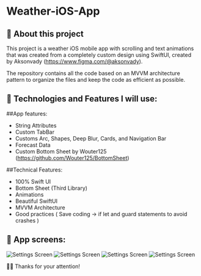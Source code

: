 # Weather-iOS-App

## 📱 About this project
This project is a weather iOS mobile app with scrolling and text animations that was created from a completely custom design using SwiftUI, created by Aksonvady (https://www.figma.com/@aksonvady).

The repository contains all the code based on an MVVM architecture pattern to organize the files and keep the code as efficient as possible.

##  🤔 Technologies and Features I will use:

##App features:
* String Attributes
* Custom TabBar
* Customs Arc, Shapes, Deep Blur, Cards, and Navigation Bar
* Forecast Data
* Custom Bottom Sheet by Wouter125 (https://github.com/Wouter125/BottomSheet)

##Technical Features:
* 100% Swift UI
* Bottom Sheet (Third Library)
* Animations
* Beautiful SwiftUI  
* MVVM Architecture
* Good practices ( Save coding -> if let and guard statements to avoid crashes )

##  📱 App screens:
![Settings Screen](https://github.com/edsonpsantos/images/blob/main/Weather/HomeView.png)
![Settings Screen](https://github.com/edsonpsantos/images/blob/main/Weather/ParalaxView.png)
![Settings Screen](https://github.com/edsonpsantos/images/blob/main/Weather/DetailView.png)
![Settings Screen](https://github.com/edsonpsantos/images/blob/main/Weather/SearchView.png)




🙏🏽 Thanks for your attention! 
